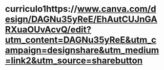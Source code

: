 # curriculo1https://www.canva.com/design/DAGNu35yReE/EhAutCUJnGARXuaOUvAcvQ/edit?utm_content=DAGNu35yReE&utm_campaign=designshare&utm_medium=link2&utm_source=sharebutton
